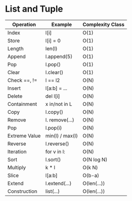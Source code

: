# List and Tuple

| Operation     | Example         | Complexity Class |
|---------------|-----------------|------------------|
| Index         | l[i]            | O(1)             |
| Store         | l[i] = 0        | O(1)             |
| Length        | len(l)          | O(1)             |
| Append        | l.append(5)     | O(1)             |
| Pop           | l.pop()         | O(1)             |
| Clear         | l.clear()       | O(1)             |
| Check ==, !=  | l == l2         | O(N)             |
| Insert        | l[a:b] = ...    | O(N)             |
| Delete        | del l[i]        | O(N)             |
| Containment   | x in/not in L   | O(N)             |
| Copy          | l.copy()        | O(N)             |
| Remove        | l. remove(...)  | O(N)             |
| Pop           | l.pop(i)        | O(N)             |
| Extreme Value | min(l) / max(l) | O(N)             |
| Reverse       | l.reverse()     | O(N)             |
| Iteration     | for v in l:     | O(N)             |
| Sort          | l.sort()        | O(N log N)       |
| Multiply      | k * l           | O(k N)           |
| Slice         | l[a:b]          | O(b-a)           |
| Extend        | l.extend(...)   | O(len(...))      |
| Construction  | list(...)       | O(len(...))      |
